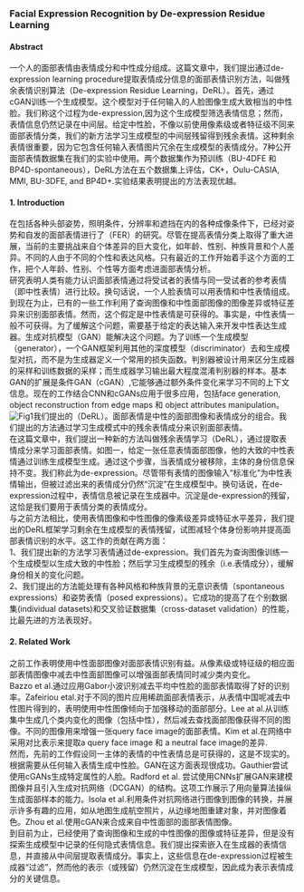 ### Facial Expression Recognition by De-expression Residue Learning  
#### Abstract
一个人的面部表情由表情成分和中性成分组成。这篇文章中，我们提出通过de-expression learning procedure提取表情成分信息的面部表情识别方法，叫做残余表情识别算法（De-expression Residue Learning，DeRL）。首先，通过cGAN训练一个生成模型。这个模型对于任何输入的人脸图像生成大致相当的中性脸。我们称这个过程为de-expression,因为这个生成模型筛选表情信息；然而，表情信息仍然记录在中间层。给定中性脸，不像以前使用像素级或者特征级不同来面部表情分类，我们的新方法学习生成模型的中间层残留得到残余表情。这种剩余表情很重要，因为它包含任何输入表情图片冗余在生成模型的表情成分。7种公开面部表情数据集在我们的实验中使用。两个数据集作为预训练（BU-4DFE 和 BP4D-spontaneous），DeRL方法在五个数据集上评估，CK+，Oulu-CASIA, MMI, BU-3DFE, and BP4D+.实验结果表明提出的方法表现优越。  
#### 1. Introduction  
在包括各种头部姿势，照明条件，分辨率和遮挡在内的各种成像条件下，已经对姿势和自发的面部表情进行了（FER）的研究。尽管在提高表情分类上取得了重大进展，当前的主要挑战来自个体差异的巨大变化，如年龄、性别、种族背景和个人差异。不同的人由于不同的个性和表达风格。只有最近的工作开始着手这个方面的工作，把个人年龄、性别、个性等方面考虑进面部表情分析。  
研究表明人类有能力认识面部表情通过将受试者的表情与同一受试者的参考表情（即中性表情）进行比较。换句话说，一个人脸表情可以用表情和中性表情组成。到现在为止，已有的一些工作利用了查询图像和中性面部图像的图像差异或特征差异来识别面部表情。然而，这个假定是中性表情是可获得的。事实是，中性表情一般不可获得。为了缓解这个问题，需要基于给定的表达输入来开发中性表达生成器。生成对抗模型（GAN）能解决这个问题。为了训练一个生成模型（generator），一个GAN框架利用其他的深度模型（discriminator）去和生成模型对抗，而不是为生成器定义一个常用的损失函数。判别器被设计用来区分生成器的采样和训练数据的采样；而生成器学习输出最大程度混淆判别器的样本。基本GAN的扩展是条件GAN（cGAN）,它能够通过额外条件变化来学习不同的上下文信息。现在的工作结合CNN和cGANs应用于很多应用，包括face generation, object reconstruction from edge maps 和 object attributes manipulation。  
![Fig1]()我们提出的（DeRL）。面部表情是中性的面部图像和表情成分的组合。我们提出的方法通过学习生成模式中的残余表情成分来识别面部表情。   
在这篇文章中，我们提出一种新的方法叫做残余表情学习（DeRL），通过提取表情成分来学习面部表情。如图一，给定一张任意表情面部图像，他的大致的中性表情通过训练生成模型生成。通过这个步骤，当表情成分被移除，主体的身份信息保持不变。我们称此为de-expression。尽管带有表情的图像输入“标准化”为中性表情输出，但被过滤出来的表情成分仍然“沉淀”在生成模型中。换句话说，在de-expression过程中，表情信息被记录在生成器中。沉淀是de-expression的残留，这恰是我们要用于表情分类的表情成分。   
与之前方法相比，使用表情图像和中性图像的像素级差异或特征水平差异，我们提出的DeRL框架学习剩余在生成模型的表情残留，试图减轻个体身份影响并提高面部表情识别的水平。这工作的贡献在两方面：  
1、我们提出新的方法学习表情通过de-expression。我们首先为查询图像训练一个生成模型以生成大致的中性脸；然后学习生成模型的残余（i.e.表情成分），缓解身份相关的变化问题。  
2、我们提出的方法能处理有各种风格和种族背景的无意识表情（spontaneous expressions）和姿势表情（posed expressions）。它成功的提高了在个别数据集(individual datasets)和交叉验证数据集（cross-dataset validation）的性能，比最先进的方法表现好。  
#### 2. Related Work  
之前工作表明使用中性面部图像对面部表情识别有益。从像素级或特征级的相应面部表情图像中减去中性面部图像可以增强面部表情同时减少类内变化。  
Bazzo et al.通过应用Gabor小波识别减去平均中性脸的面部表情取得了好的识别率。Zafeiriou etal.对于不同的图片应用稀疏面部表情表示，从表情中国呢减去中性图片得到的，表明使用中性图像倾向于加强移动的面部部分。Lee at al.从训练集中生成几个类内变化的图像（包括中性），然后减去查找面部图像获得不同的图像。不同的图像用来增强一张query face image的面部表情。Kim et al.在网络中采用对比表示来提取a query face image 和 a neutral face image的差异.   
然而，先前的工作假设同一主体的表情的中性表情总是可获得的，这是不现实的。根据需要从任何输入表情生成中性脸。GAN在这方面表现很成功。Gauthier尝试使用cGANs生成特定属性的人脸。Radford et al. 尝试使用CNNs扩展GAN来建模图像并且引入生成对抗网络（DCGAN）的结构。这项工作展示了用向量算法操纵生成面部样本的能力。Isola et al.利用条件对抗网络进行图像到图像的转换，并展示许多有趣的应用，如从地图生成航空照片，从边缘地图重建对象，并对图像着色。Zhou et al.使用cGAN来合成来自中性面部的面部表情图像。  
到目前为止，已经使用了查询图像和生成的中性图像的图像或特征差异，但是没有探索生成模型中记录的任何隐式表情信息。我们提出探索嵌入在生成器的表情信息，并直接从中间层提取表情成分。事实上，这些信息在de-expression过程被生成器“过滤”，然而他的表示（或残留）仍然沉淀在生成模型，因此成为表示表情成分的关键信息。
